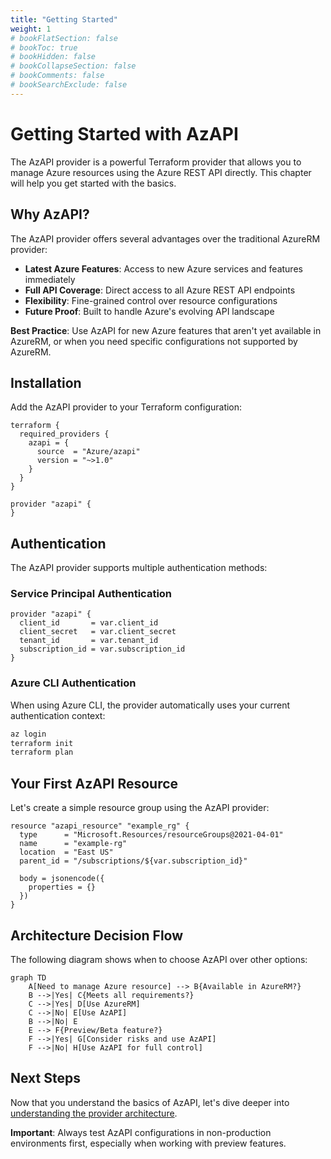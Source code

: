 ```yaml
---
title: "Getting Started"
weight: 1
# bookFlatSection: false
# bookToc: true
# bookHidden: false
# bookCollapseSection: false
# bookComments: false
# bookSearchExclude: false
---
```


# Getting Started with AzAPI

The AzAPI provider is a powerful Terraform provider that allows you to manage Azure resources using the Azure REST API directly. This chapter will help you get started with the basics.

## Why AzAPI?

The AzAPI provider offers several advantages over the traditional AzureRM provider:

- **Latest Azure Features**: Access to new Azure services and features immediately
- **Full API Coverage**: Direct access to all Azure REST API endpoints
- **Flexibility**: Fine-grained control over resource configurations
- **Future Proof**: Built to handle Azure's evolving API landscape

**Best Practice**: Use AzAPI for new Azure features that aren't yet available in AzureRM, or when you need specific configurations not supported by AzureRM.

## Installation

Add the AzAPI provider to your Terraform configuration:

```hcl
terraform {
  required_providers {
    azapi = {
      source  = "Azure/azapi"
      version = "~>1.0"
    }
  }
}

provider "azapi" {
}
```

## Authentication

The AzAPI provider supports multiple authentication methods:

### Service Principal Authentication

```hcl
provider "azapi" {
  client_id       = var.client_id
  client_secret   = var.client_secret
  tenant_id       = var.tenant_id
  subscription_id = var.subscription_id
}
```

### Azure CLI Authentication

When using Azure CLI, the provider automatically uses your current authentication context:

```bash
az login
terraform init
terraform plan
```

## Your First AzAPI Resource

Let's create a simple resource group using the AzAPI provider:

```hcl
resource "azapi_resource" "example_rg" {
  type      = "Microsoft.Resources/resourceGroups@2021-04-01"
  name      = "example-rg"
  location  = "East US"
  parent_id = "/subscriptions/${var.subscription_id}"
  
  body = jsonencode({
    properties = {}
  })
}
```

## Architecture Decision Flow

The following diagram shows when to choose AzAPI over other options:

```mermaid
graph TD
    A[Need to manage Azure resource] --> B{Available in AzureRM?}
    B -->|Yes| C{Meets all requirements?}
    C -->|Yes| D[Use AzureRM]
    C -->|No| E[Use AzAPI]
    B -->|No| E
    E --> F{Preview/Beta feature?}
    F -->|Yes| G[Consider risks and use AzAPI]
    F -->|No| H[Use AzAPI for full control]
```

## Next Steps

Now that you understand the basics of AzAPI, let's dive deeper into [understanding the provider architecture](../understanding-azapi/).

**Important**: Always test AzAPI configurations in non-production environments first, especially when working with preview features.